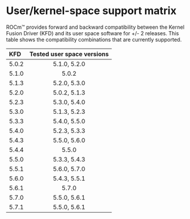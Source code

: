 <head>
  <meta charset="UTF-8">
  <meta name="description" content="User and kernel-space support matrix">
  <meta name="keywords" content="Kernel Fusion Driver, user space versions">
</head>

# User/kernel-space support matrix

ROCm™ provides forward and backward compatibility between the Kernel Fusion
Driver (KFD) and its user space software for +/- 2 releases. This table shows
the compatibility combinations that are currently supported.

| KFD   | Tested user space versions |
|:------|:--------------------------:|
| 5.0.2 | 5.1.0, 5.2.0               |
| 5.1.0 | 5.0.2                      |
| 5.1.3 | 5.2.0, 5.3.0               |
| 5.2.0 | 5.0.2, 5.1.3               |
| 5.2.3 | 5.3.0, 5.4.0               |
| 5.3.0 | 5.1.3, 5.2.3               |
| 5.3.3 | 5.4.0, 5.5.0               |
| 5.4.0 | 5.2.3, 5.3.3               |
| 5.4.3 | 5.5.0, 5.6.0               |
| 5.4.4 | 5.5.0                      |
| 5.5.0 | 5.3.3, 5.4.3               |
| 5.5.1 | 5.6.0, 5.7.0               |
| 5.6.0 | 5.4.3, 5.5.1               |
| 5.6.1 | 5.7.0                      |
| 5.7.0 | 5.5.0, 5.6.1               |
| 5.7.1 | 5.5.0, 5.6.1               |
